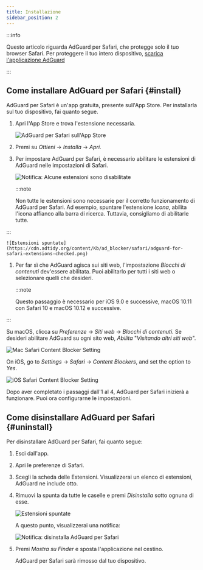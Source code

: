 ```yaml
---
title: Installazione
sidebar_position: 2
---
```


:::info

Questo articolo riguarda AdGuard per Safari, che protegge solo il tuo browser Safari. Per proteggere il tuo intero dispositivo, [scarica l'applicazione AdGuard](https://agrd.io/download-kb-adblock)

:::

## Come installare AdGuard per Safari {#install}

AdGuard per Safari è un'app gratuita, presente sull'App Store. Per installarla sul tuo dispositivo, fai quanto segue.

1. Apri l'App Store e trova l'estensione necessaria.

    ![AdGuard per Safari sull'App Store](https://cdn.adtidy.org/content/Kb/ad_blocker/safari/adguard-for-safari-app-store.png)

1. Premi su *Ottieni* → *Installa* → *Apri*.

1. Per impostare AdGuard per Safari, è necessario abilitare le estensioni di AdGuard nelle impostazioni di Safari.

    ![Notifica: Alcune estensioni sono disabilitate](https://cdn.adtidy.org/content/Kb/ad_blocker/safari/adguard-for-safari-notification.png)

    :::note

    Non tutte le estensioni sono necessarie per il corretto funzionamento di AdGuard per Safari. Ad esempio, spuntare l'estensione *Icona*, abilita l'icona affianco alla barra di ricerca. Tuttavia, consigliamo di abilitarle tutte.


:::

    ![Estensioni spuntate](https://cdn.adtidy.org/content/Kb/ad_blocker/safari/adguard-for-safari-extensions-checked.png)

1. Per far sì che AdGuard agisca sui siti web, l'impostazione *Blocchi di contenuti* dev'essere abilitata. Puoi abilitarlo per tutti i siti web o selezionare quelli che desideri.

    :::note

    Questo passaggio è necessario per iOS 9.0 e successive, macOS 10.11 con Safari 10 e macOS 10.12 e successive.


:::

Su macOS, clicca su *Preferenze* → *Siti web* → *Blocchi di contenuti*. Se desideri abilitare AdGuard su ogni sito web, *Abilita* "*Visitando altri siti web*".

![Mac Safari Content Blocker Setting](https://i0.imgs.ovh/2023/10/26/Fmc9U.png)
<!-- adguard-for-safari-content-blocker-setting-macos.png -->

On iOS, go to *Settings* → *Safari* → *Content Blockers*, and set the option to *Yes*.

![iOS Safari Content Blocker Setting](https://i0.imgs.ovh/2023/10/26/FmgM0.jpeg)
<!-- adguard-for-safari-content-blocker-setting-ios.jpg -->

Dopo aver completato i passaggi dall'1 al 4, AdGuard per Safari inizierà a funzionare. Puoi ora configurarne le impostazioni.

## Come disinstallare AdGuard per Safari {#uninstall}

Per disinstallare AdGuard per Safari, fai quanto segue:

1. Esci dall'app.

1. Apri le preferenze di Safari.

1. Scegli la scheda delle Estensioni. Visualizzerai un elenco di estensioni, AdGuard ne include otto.

1. Rimuovi la spunta da tutte le caselle e premi *Disinstalla* sotto ognuna di esse.

    ![Estensioni spuntate](https://cdn.adtidy.org/public/Adguard/kb/installation/Safari/extensionschecked.png)

    A questo punto, visualizzerai una notifica:

    ![Notifica: disinstalla AdGuard per Safari](https://cdn.adtidy.org/public/Adguard/kb/installation/Safari/showinfinder.png)

1. Premi *Mostra su Finder* e sposta l'applicazione nel cestino.

    AdGuard per Safari sarà rimosso dal tuo dispositivo.

